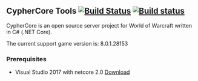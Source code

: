 ## CypherCore Tools [![Build Status](https://travis-ci.org/CypherCore/Tools.svg?branch=master)](https://travis-ci.org/CypherCore/Tools) [![Build status](https://ci.appveyor.com/api/projects/status/yb8yp44flip1gst3?svg=true)](https://ci.appveyor.com/project/hondacrx/tools)

CypherCore is an open source server project for World of Warcraft written in C# (.NET Core).

The current support game version is: 8.0.1.28153

### Prerequisites
* Visual Studio 2017 with netcore 2.0 [Download](https://www.visualstudio.com/downloads/)